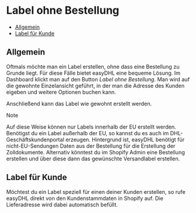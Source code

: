# Label ohne Bestellung

-   [Allgemein](#general)
-   [Label für Kunde](#label-for-customer)

<a name="general"></a>

## Allgemein

Oftmals möchte man ein Label erstellen, ohne dass eine Bestellung zu Grunde liegt. Für diese Fälle bietet easyDHL eine bequeme Lösung. Im Dashboard klickt man auf den Button _Label ohne Bestellung_. Man wird auf die gewohnte Einzelansicht geführt, in der man die Adresse des Kunden eigeben und weitere Optionen buchen kann.

Anschließend kann das Label wie gewohnt erstellt werden.

> [!NOTE]  
> Auf diese Weise können nur Labels innerhalb der EU erstellt werden. Benötigst du ein Label außerhalb der EU, so kannst du es auch im DHL-Geschäftskundenportal erzeugen. Hintergrund ist, easyDHL benötigt für nicht-EU-Sendungen Daten aus der Bestellung für die Erstellung der Zolldokumente. Alternativ könntest du im Shopify Admin eine Bestellung erstellen und über diese dann das gewünschte Versandlabel erstellen.

<a name="label-for-customer"></a>

## Label für Kunde

Möchtest du ein Label speziell für einen deiner Kunden erstellen, so rufe easyDHL direkt von den Kundenstammdaten in Shopify auf. Die Lieferadresse wird dabei automatisch befüllt.
